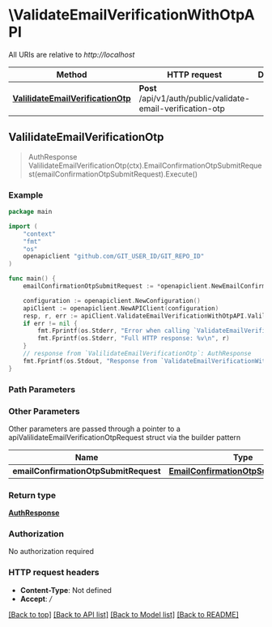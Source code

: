 # \ValidateEmailVerificationWithOtpAPI

All URIs are relative to *http://localhost*

Method | HTTP request | Description
------------- | ------------- | -------------
[**ValilidateEmailVerificationOtp**](ValidateEmailVerificationWithOtpAPI.md#ValilidateEmailVerificationOtp) | **Post** /api/v1/auth/public/validate-email-verification-otp | 



## ValilidateEmailVerificationOtp

> AuthResponse ValilidateEmailVerificationOtp(ctx).EmailConfirmationOtpSubmitRequest(emailConfirmationOtpSubmitRequest).Execute()



### Example

```go
package main

import (
    "context"
    "fmt"
    "os"
    openapiclient "github.com/GIT_USER_ID/GIT_REPO_ID"
)

func main() {
    emailConfirmationOtpSubmitRequest := *openapiclient.NewEmailConfirmationOtpSubmitRequest() // EmailConfirmationOtpSubmitRequest | 

    configuration := openapiclient.NewConfiguration()
    apiClient := openapiclient.NewAPIClient(configuration)
    resp, r, err := apiClient.ValidateEmailVerificationWithOtpAPI.ValilidateEmailVerificationOtp(context.Background()).EmailConfirmationOtpSubmitRequest(emailConfirmationOtpSubmitRequest).Execute()
    if err != nil {
        fmt.Fprintf(os.Stderr, "Error when calling `ValidateEmailVerificationWithOtpAPI.ValilidateEmailVerificationOtp``: %v\n", err)
        fmt.Fprintf(os.Stderr, "Full HTTP response: %v\n", r)
    }
    // response from `ValilidateEmailVerificationOtp`: AuthResponse
    fmt.Fprintf(os.Stdout, "Response from `ValidateEmailVerificationWithOtpAPI.ValilidateEmailVerificationOtp`: %v\n", resp)
}
```

### Path Parameters



### Other Parameters

Other parameters are passed through a pointer to a apiValilidateEmailVerificationOtpRequest struct via the builder pattern


Name | Type | Description  | Notes
------------- | ------------- | ------------- | -------------
 **emailConfirmationOtpSubmitRequest** | [**EmailConfirmationOtpSubmitRequest**](EmailConfirmationOtpSubmitRequest.md) |  | 

### Return type

[**AuthResponse**](AuthResponse.md)

### Authorization

No authorization required

### HTTP request headers

- **Content-Type**: Not defined
- **Accept**: */*

[[Back to top]](#) [[Back to API list]](../README.md#documentation-for-api-endpoints)
[[Back to Model list]](../README.md#documentation-for-models)
[[Back to README]](../README.md)

